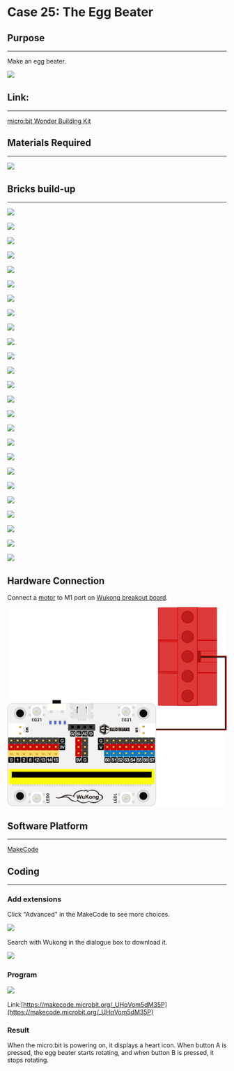 # Case 25: The Egg Beater

## Purpose
---
Make an egg beater.
 
![](./images/Wonder-Building-Kit-case-25-01.png)

## Link: 
---
[micro:bit Wonder Building Kit](https://shop.elecfreaks.com/products/elecfreaks-micro-bit-32-in-1-wonder-building-kit-without-micro-bit-board?_pos=5&_sid=2094afd2f&_ss=r)

## Materials Required
---
![](./images/Wonder-Building-Kit-step-case-25-01.png)


## Bricks build-up
---

![](./images/Wonder-Building-Kit-step-case-25-02.png)

![](./images/Wonder-Building-Kit-step-case-25-03.png)

![](./images/Wonder-Building-Kit-step-case-25-04.png)

![](./images/Wonder-Building-Kit-step-case-25-05.png)

![](./images/Wonder-Building-Kit-step-case-25-06.png)

![](./images/Wonder-Building-Kit-step-case-25-07.png)

![](./images/Wonder-Building-Kit-step-case-25-08.png)

![](./images/Wonder-Building-Kit-step-case-25-09.png)

![](./images/Wonder-Building-Kit-step-case-25-10.png)

![](./images/Wonder-Building-Kit-step-case-25-11.png)

![](./images/Wonder-Building-Kit-step-case-25-12.png)

![](./images/Wonder-Building-Kit-step-case-25-13.png)

![](./images/Wonder-Building-Kit-step-case-25-14.png)

![](./images/Wonder-Building-Kit-step-case-25-15.png)

![](./images/Wonder-Building-Kit-step-case-25-16.png)

![](./images/Wonder-Building-Kit-step-case-25-17.png)

![](./images/Wonder-Building-Kit-step-case-25-18.png)

![](./images/Wonder-Building-Kit-step-case-25-19.png)

![](./images/Wonder-Building-Kit-step-case-25-20.png)

![](./images/Wonder-Building-Kit-step-case-25-21.png)

![](./images/Wonder-Building-Kit-step-case-25-22.png)

![](./images/Wonder-Building-Kit-step-case-25-23.png)

![](./images/Wonder-Building-Kit-step-case-25-24.png)

![](./images/Wonder-Building-Kit-step-case-25-25.png)

![](./images/Wonder-Building-Kit-step-case-25-26.png)

## Hardware Connection

Connect a [motor](https://www.elecfreaks.com/geekservo-motor-2kg-compatible-with-lego.html) to M1 port on [Wukong breakout board](https://www.elecfreaks.com/wukong-board-with-lego-holder-for-micro-bit.html).

![](./images/Wonder-Building-Kit-case-25-06.png)

## Software Platform
---
[MakeCode](https://makecode.microbit.org/)

## Coding
---
### Add extensions
Click "Advanced" in the MakeCode to see more choices.
 
![](./images/Wonder-Building-Kit-case-21-02.png)

Search with Wukong in the dialogue box to download it. 

![](./images/Wonder-Building-Kit-case-21-03.png)





### Program
 
![](./images/Wonder-Building-Kit-case-25-04.png)

Link:[https://makecode.microbit.org/_UHqVom5dM35P](https://makecode.microbit.org/_UHqVom5dM35P)

### Result

When the micro:bit is powering on, it displays a heart icon. When button A is pressed, the egg beater starts rotating, and when button B is pressed, it stops rotating.
